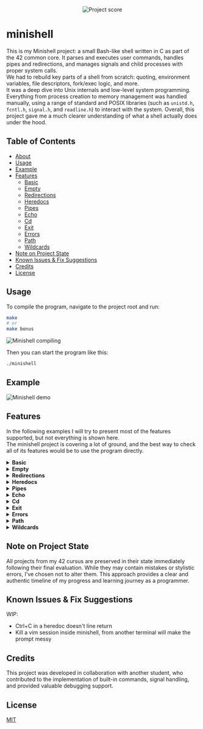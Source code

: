 <div align="center">
  <img src="https://i.ibb.co/W4BbX6FL/Screenshot-from-2025-06-24-12-50-29.png" alt="Project score">
</div>

# minishell

 This is my Minishell project: a small Bash-like shell written in C as part of the 42 common core. It parses and executes user commands, handles pipes and redirections, and manages signals and child processes with proper system calls.  
We had to rebuild key parts of a shell from scratch: quoting, environment variables, file descriptors, fork/exec logic, and more.  
It was a deep dive into Unix internals and low-level system programming. Everything from process creation to memory management was handled manually, using a range of standard and POSIX libraries (such as `unistd.h`, `fcntl.h`, `signal.h`, and `readline.h`) to interact with the system. Overall, this project gave me a much clearer understanding of what a shell actually does under the hood.  

## Table of Contents

- [About](#minishell)
- [Usage](#usage)
- [Example](#example)
- [Features](#features)
    - [Basic](#basic)
    - [Empty](#empty)
    - [Redirections](#redirections)
    - [Heredocs](#heredocs)
    - [Pipes](#pipes)
    - [Echo](#echo)
    - [Cd](#cd)
    - [Exit](#exit)
    - [Errors](#errors)
    - [Path](#path)
    - [Wildcards](#wildcards)
- [Note on Project State](#note-on-project-state)
- [Known Issues & Fix Suggestions](#known-issues--fix-suggestions)
- [Credits](#credits)
- [License](#license)

## Usage

To compile the program, navigate to the project root and run:  
```bash
make
# or
make bonus
```

![Minishell compiling](https://github.com/user-attachments/assets/e0f29a5f-1b22-4f1c-b402-055fd333b20f)  

Then you can start the program like this:  
```bash
./minishell
```

## Example

![Minishell demo](https://github.com/user-attachments/assets/56ccdaf8-9669-44b4-a6bc-3904160a811a)  

## Features

In the following examples I will try to present most of the features supported, but not everything is shown here.  
The minishell project is covering a lot of ground, and the best way to check all of its features would be to use the program directly.  

<details>
  <summary><strong>Basic</strong></summary>
  <p>Here you can see a basic <code>echo</code> command with a redirection to a file <code>output</code>.</p>
  <img src="https://github.com/user-attachments/assets/df54efc1-0609-4753-a9d2-1e9185492a45" alt="minishell_basic" />
  <p>Continuing, we can add quotes that will force a literal interpretation of the special characters like <code>|</code> or <code>&gt;</code>.</p>
  <img src="https://github.com/user-attachments/assets/5fce475a-d2ae-4047-b4a6-df76d0b2e97c" alt="minishell_double_quote" />
</details>

<details>
  <summary><strong>Empty</strong></summary>
  <p>This example is to test empty commands. A simple line return, nothing quoted, and space quoted.</p>
  <img src="https://github.com/user-attachments/assets/ffb13913-a55f-4b87-845a-c43b83397dad" alt="minishell_empty" />
</details>

<details>
  <summary><strong>Redirections</strong></summary>
  <p>The next example is showing support of the multiple input redirections in random order, before and after the main command.<br>
  As you can see, only the last file is used for the redirection while the previous files are created if they don't exist.</p>
  <img src="https://github.com/user-attachments/assets/e93ff3d6-a88f-4fb0-8271-b037b4379b56" alt="minishell_redir" />

  <p>Same for multiple output redirections. The redirections work without spaces or with quotes.</p>
  <img src="https://github.com/user-attachments/assets/7f7b3178-2aaa-43a3-807c-691c8dc760eb" alt="minishell_redir_2" />

  <p>If no command is used, the file is emptied just like <code>Bash</code> would do.</p>
  <img src="https://github.com/user-attachments/assets/02b314c2-539b-492b-9909-ec171540aba3" alt="minishell_redir_3" />
</details>

<details>
  <summary><strong>Heredocs</strong></summary>
  <p>Here we'll see the <code>heredocs</code>. You can combine the <code>heredocs</code> just like you could for the simple redirections previously seen.<br>
  If a <code>pipe</code> is ending the command line, we start by resolving the <code>heredocs</code>, then the program will show the appropriate prompt for the remaining <code>pipe</code>.</p>
  <img src="https://github.com/user-attachments/assets/ddd9b0c5-cc7f-404e-afb8-ba112def9266" alt="minishell_heredoc_pipe" />
</details>

<details>
  <summary><strong>Pipes</strong></summary>
  <p>First we can see a simple command including <code>pipes</code>.</p>
  <img src="https://github.com/user-attachments/assets/ebc7c9cb-6a78-465b-a41f-f7acaa22ed9a" alt="minishell_pipe_1" />

  <p>Here we can see the behavior seen before with the <code>heredocs</code>. As long as the last command is ending with a <code>pipe</code>, a new prompt will open.<br>
  Once a command not ending with a <code>pipe</code> is entered, the multiple commands are merged into a single one.</p>
  <img src="https://github.com/user-attachments/assets/dcf19219-a10f-4e70-95eb-9868fce021dd" alt="minishell_pipe_end" />
</details>

<details>
  <summary><strong>Echo</strong></summary>
  <p>This first example will show the basic behavior of <code>echo</code> when used with multiple quotes mixed.</p>
  <img src="https://github.com/user-attachments/assets/109d88ec-1cbc-4a6b-b7ab-8a8ce99b278b" alt="minishell_echo_1" />

  <p>The <code>echo</code> builtin is also supporting the use of the <code>-n</code> flag.</p>
  <img src="https://github.com/user-attachments/assets/f17c1141-aec7-40c5-8115-3b36eee6dc95" alt="minishell_echo_n" />

  <p>We can go a little further by exporting a variable containing spaces in our environment.<br>
  Then depending on the quotes used, the expansion will vary, either splitting the variable or not.</p>
  <img src="https://github.com/user-attachments/assets/1d08b70b-bff1-43f6-ba93-d7319d7c4653" alt="minishell_echo_export" />
</details>

<details>
  <summary><strong>Cd</strong></summary>
  <p>The following examples will showcase the <code>cd</code> behavior.</p>
  <img src="https://github.com/user-attachments/assets/8522052a-81f4-4ee9-af47-aa1e8a6f0335" alt="minishell_cd_1" />

  <p>Here we can see it fail on a locked directory, and a missing directory.</p>
  <img src="https://github.com/user-attachments/assets/9280b27f-18f5-4339-95c8-b151ccd8cbb3" alt="minishell_cd_2" />

  <p>The following image is showing the <code>cd</code> command used with <code>..</code> and <code>.</code> in accordance to the subject.<br>
  We use <code>pwd</code> to check that we are in the correct directory, even though the current working directory is updated directly in the prompt.</p>
  <img src="https://github.com/user-attachments/assets/dea4832c-b444-4d11-820f-8e5cfec30227" alt="minishell_cd_dot_2" />
</details>

<details>
  <summary><strong>Exit</strong></summary>
  <p>If a value contained in a <code>long long</code> is passed to the <code>exit</code> command, it will be used as the returned value.</p>
  <img src="https://github.com/user-attachments/assets/bc9f4ef4-0d0b-4d68-a2e1-a47761480ba9" alt="minishell_exit_1" />

  <p>That only works when using a numeric value.</p>
  <img src="https://github.com/user-attachments/assets/129bfcd7-7285-4b91-9681-f1c0f3093497" alt="minishell_exit_5" />

  <p>And with a single argument.</p>
  <img src="https://github.com/user-attachments/assets/8034b6cb-c38a-477d-84d7-c5d6deb07de8" alt="minishell_exit_6" />

  <p>If no value is passed to the <code>exit</code> command, then the last command status is returned.<br>
  Here we test this by first using <code>ctrl + c</code> to set the status to 130, then we exit. The returned value is indeed 130.</p>
  <img src="https://github.com/user-attachments/assets/33eb0e65-67fe-4861-b0df-eebb560d357b" alt="minishell_exit_7" />
</details>

<details>
  <summary><strong>Errors</strong></summary>
  <p>Here I used the <code>ls</code> command to show the possible file errors and the ways the program is dealing with them.<br>
  As you can see, the correct error messages and returned values are used, even when using a redirection or not.</p>
  <img src="https://github.com/user-attachments/assets/f6ca1552-2c66-40fe-87d5-563120604dc8" alt="minishell_full_perm" />
</details>

<details>
  <summary><strong>Path</strong></summary>
  <p>This example is used to show that removing the <code>PATH</code> will stop relative commands from executing, but absolute commands should still work.<br>
  Adding a <code>PATH</code> again should allow for the execution of the commands found in that <code>PATH</code>.</p>
  <img src="https://github.com/user-attachments/assets/bc039d91-7081-4a10-adff-116ac43fb208" alt="minishell_path" />
</details>

<details>
  <summary><strong>Wildcards</strong></summary>
  <p>Finally we can see the wildcard support in the following examples. First we check that we can get all the files expanded.<br>
  Then only the folders, only the hidden files, only the hidden folders, only the hidden folders containing <code>it</code> at the end, and finally only the hidden folders containing <code>i</code> followed by a <code>t</code> at the end.</p>
  <img src="https://github.com/user-attachments/assets/ebbac2d3-7fc8-4a41-bbbc-63c911c15245" alt="minishell_wildcard" />

  <p>We also can check the wildcard behavior when used with redirections, or quotes.</p>
  <img src="https://github.com/user-attachments/assets/0dbd7a4e-681c-47ac-b47c-b4c2eb3a8032" alt="minishell_wildcard_2" />
</details>

## Note on Project State

All projects from my 42 cursus are preserved in their state immediately following their final evaluation. While they may contain mistakes or stylistic errors, I've chosen not to alter them. This approach provides a clear and authentic timeline of my progress and learning journey as a programmer.

## Known Issues & Fix Suggestions

WIP:
- Ctrl+C in a heredoc doesn't line return
- Kill a vim session inside minishell, from another terminal will make the prompt messy

## Credits

This project was developed in collaboration with another student, who contributed to the implementation of built-in commands, signal handling, and provided valuable debugging support.

## License

[MIT](https://choosealicense.com/licenses/mit/)  
